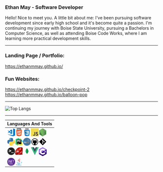 ### Ethan May - Software Developer
Hello! Nice to meet you. A little bit about me: I've been pursuing software development since early high school and it's become quite a passion. I'm continuing my journey with Boise State University, pursuing a Bachelors in Computer Science, as well as attending Boise Code Works, where I am learning more practical development skills.

---

### Landing Page / Portfolio:
https://ethanmmay.github.io/

### Fun Websites:
https://ethanmmay.github.io/checkpoint-2 <br>
https://ethanmmay.github.io/balloon-pop

---

![Top Langs](https://github-readme-stats.vercel.app/api/top-langs/?username=ethanmmay&hide=HTML,CSS,SCSS&langs_count=10&layout=compact&title_color=c9d1d9&bg_color=0d1117&text_color=c9d1d9&hide_border=true)

--- 

| Languages And Tools |
| :---------------------: |
| <img align="left" alt="Visual Studio Code" title="Visual Studio Code" width="26px" height="26px" src="images/vsc.png" /> <img align="left" alt="HTML5" title="HTML5" width="26px" src="images/html.png" /> <img align="left" alt="CSS3" title="CSS3" width="26px" src="images/css.png" /> <img align="left" alt="JavaScript" title="JavaScript" width="26px" src="images/js.png" /> <img align="left" alt="Node.js" title="Node.js" width="26px" src="images/nodejs.png" /> |
|  <img align="left" alt="Python" title="Python" width="26px" src="images/python.png" /> <img align="left" alt="PyCharm" title="PyCharm" width="26px" src="images/pycharm.png" /> <img align="left" alt="MySQL" title="MySQL" width="26px" src="images/mysql.png" /> <img align="left" alt="GitHub" title="GitHub" width="26px" src="images/github.png" /> <img align="left" alt="Git" title="Git" width="26px" src="images/git.png" /> |
|   <img align="left" alt="Terminal" title="Terminal" width="26px" src="images/terminal.png" /> <img align="left" alt="Ruby" title="Ruby" width="26px" src="images/ruby.png" /> <img align="left" alt="MongoDB" title="MongoDB" width="26px" src="images/mongodb.png" /> <img align="left" alt="Vue" title="Vue" width="26px" src="images/vue.png" /> <img align="left" alt="CSharp" title="CSharp" width="26px" src="images/csharp.png" /> |
|  <img align="left" alt=".NET" title=".NET" width="26px" src="images/dotnet.png" /> <img align="left" alt="Java" title="Java" width="26px" src="images/java.png" />
